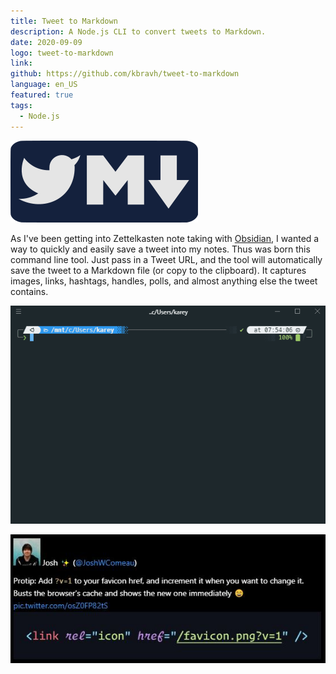 ```yaml
---
title: Tweet to Markdown
description: A Node.js CLI to convert tweets to Markdown.
date: 2020-09-09
logo: tweet-to-markdown
link:
github: https://github.com/kbravh/tweet-to-markdown
language: en_US
featured: true
tags:
  - Node.js
---
```


![The Tweet to Markdown logo](./tweet-to-markdown.png)

As I've been getting into Zettelkasten note taking with [Obsidian](https://obsidian.md/), I wanted a way to quickly and easily save a tweet into my notes. Thus was born this command line tool. Just pass in a Tweet URL, and the tool will automatically save the tweet to a Markdown file (or copy to the clipboard). It captures images, links, hashtags, handles, polls, and almost anything else the tweet contains.

![Tweet to Markdown Demo](./ttm_demo.gif)

![Tweet to Markdown Output](./tweet-markdown-screenshot.png)